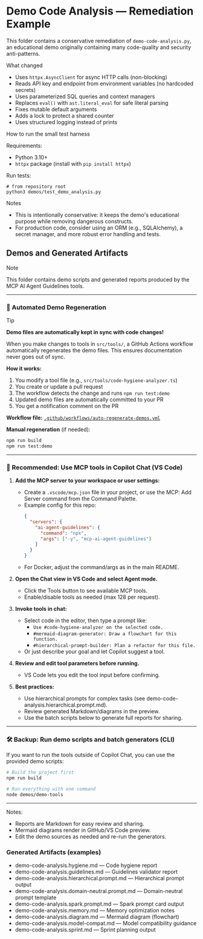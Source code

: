 # Demo Code Analysis — Remediation Example

This folder contains a conservative remediation of `demo-code-analysis.py`, an educational demo originally containing many code-quality and security anti-patterns.

What changed

- Uses `httpx.AsyncClient` for async HTTP calls (non-blocking)
- Reads API key and endpoint from environment variables (no hardcoded secrets)
- Uses parameterized SQL queries and context managers
- Replaces `eval()` with `ast.literal_eval` for safe literal parsing
- Fixes mutable default arguments
- Adds a lock to protect a shared counter
- Uses structured logging instead of prints

How to run the small test harness

Requirements:

- Python 3.10+
- `httpx` package (install with `pip install httpx`)

Run tests:

```shell
# from repository root
python3 demos/test_demo_analysis.py
```

Notes

- This is intentionally conservative: it keeps the demo's educational purpose while removing dangerous constructs.
- For production code, consider using an ORM (e.g., SQLAlchemy), a secret manager, and more robust error handling and tests.

## Demos and Generated Artifacts

> [!NOTE]
> This folder contains demo scripts and generated reports produced by the MCP AI Agent Guidelines tools.

---

### 🔄 Automated Demo Regeneration

> [!TIP]
> **Demo files are automatically kept in sync with code changes!**

When you make changes to tools in `src/tools/`, a GitHub Actions workflow automatically regenerates the demo files. This ensures documentation never goes out of sync.

**How it works:**
1. You modify a tool file (e.g., `src/tools/code-hygiene-analyzer.ts`)
2. You create or update a pull request
3. The workflow detects the change and runs `npm run test:demo`
4. Updated demo files are automatically committed to your PR
5. You get a notification comment on the PR

**Workflow file:** [`.github/workflows/auto-regenerate-demos.yml`](../.github/workflows/auto-regenerate-demos.yml)

**Manual regeneration** (if needed):
```bash
npm run build
npm run test:demo
```

---

### 🚀 Recommended: Use MCP tools in Copilot Chat (VS Code)

1. **Add the MCP server to your workspace or user settings:**

   - Create a `.vscode/mcp.json` file in your project, or use the MCP: Add Server command from the Command Palette.
   - Example config for this repo:
     ```json
     {
       "servers": {
         "ai-agent-guidelines": {
           "command": "npx",
           "args": ["-y", "mcp-ai-agent-guidelines"]
         }
       }
     }
     ```
   - For Docker, adjust the command/args as in the main README.

2. **Open the Chat view in VS Code and select Agent mode.**

   - Click the Tools button to see available MCP tools.
   - Enable/disable tools as needed (max 128 per request).

3. **Invoke tools in chat:**

   - Select code in the editor, then type a prompt like:
     - `Use #code-hygiene-analyzer on the selected code.`
     - `#mermaid-diagram-generator: Draw a flowchart for this function.`
     - `#hierarchical-prompt-builder: Plan a refactor for this file.`
   - Or just describe your goal and let Copilot suggest a tool.

4. **Review and edit tool parameters before running.**

   - VS Code lets you edit the tool input before confirming.

5. **Best practices:**
   - Use hierarchical prompts for complex tasks (see demo-code-analysis.hierarchical.prompt.md).
   - Review generated Markdown/diagrams in the preview.
   - Use the batch scripts below to generate full reports for sharing.

---

### 🛠️ Backup: Run demo scripts and batch generators (CLI)

If you want to run the tools outside of Copilot Chat, you can use the provided demo scripts:

```bash
# Build the project first
npm run build

# Run everything with one command
node demos/demo-tools
```

---

Notes:

- Reports are Markdown for easy review and sharing.
- Mermaid diagrams render in GitHub/VS Code preview.
- Edit the demo sources as needed and re-run the generators.

### Generated Artifacts (examples)

- demo-code-analysis.hygiene.md — Code hygiene report
- demo-code-analysis.guidelines.md — Guidelines validator report
- demo-code-analysis.hierarchical.prompt.md — Hierarchical prompt output
- demo-code-analysis.domain-neutral.prompt.md — Domain-neutral prompt template
- demo-code-analysis.spark.prompt.md — Spark prompt card output
- demo-code-analysis.memory.md — Memory optimization notes
- demo-code-analysis.diagram.md — Mermaid diagram (flowchart)
- demo-code-analysis.model-compat.md — Model compatibility guidance
- demo-code-analysis.sprint.md — Sprint planning output
